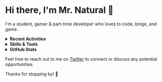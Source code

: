 # Hi there, I'm Mr. Natural 👋

I'm a student, gamer & part-time developer who loves to code, binge, and game.

<details>
  <summary><strong>Recent Activities</strong></summary>
  <!--START_SECTION:activity-->
  <!--END_SECTION:activity-->
</details>

<details>
<summary><strong>Skills & Tools</strong></summary>

### Languages

![Languages](https://skillicons.dev/icons?i=js,ts,html,css,py,cs)

### Frameworks

![Frameworks](https://skillicons.dev/icons?i=flask,vue,nextjs,react)

### Databases

![Databases](https://skillicons.dev/icons?i=mongodb,sqlite)

### Tools

![Tools](https://skillicons.dev/icons?i=vscode,xd,vercel,replit)

</details>

<details>
<summary><strong>GitHub Stats</strong></summary>

![Github Stats](https://github-readme-stats.vercel.app/api?username=itsmrnatural&show_icons=true&hide_border=false&title_color=0094C6&icon_color=17B890&bg_color=000000&text_color=EEE5E9&border_color=0c1a25)

![Top Langs](https://github-readme-stats.vercel.app/api/top-langs/?username=itsmrnatural&layout=compact&hide_border=false&title_color=0094C6&icon_color=17B890&bg_color=000000&text_color=EEE5E9&border_color=0c1a25)

</details>

Feel free to reach out to me on [Twitter](https://twitter.com/ItsMrNatural) to connect or discuss any potential opportunities.

Thanks for stopping by! 🙌
